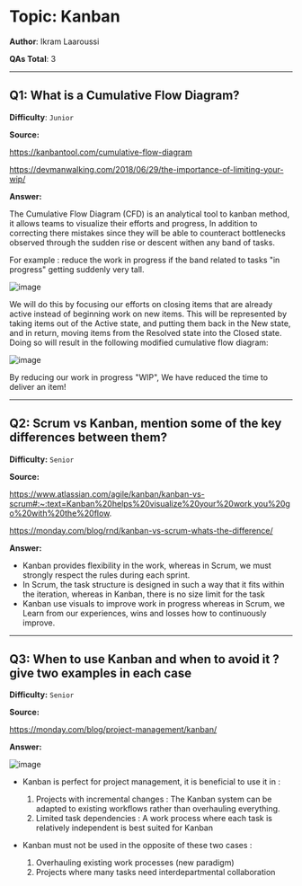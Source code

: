 # Topic: Kanban

**Author**: Ikram Laaroussi

**QAs Total**: 3

---

## Q1: What is a Cumulative Flow Diagram?

**Difficulty**: `Junior`

**Source:**

https://kanbantool.com/cumulative-flow-diagram

https://devmanwalking.com/2018/06/29/the-importance-of-limiting-your-wip/

**Answer:**

The Cumulative Flow Diagram (CFD) is an analytical tool to kanban method, it allows teams to visualize their efforts and progress, In addition to correcting there mistakes since they will be able to counteract bottlenecks observed through the sudden rise or descent withen any band of tasks. 

For example : reduce the work in progress if the band related to tasks "in progress" getting suddenly very tall.

![image](https://user-images.githubusercontent.com/29576360/207125996-50f41f7c-49ca-45af-b730-a2409f3100be.png)

We will do this by focusing our efforts on closing items that are already active instead of beginning work on new items. This will be represented by taking items out of the Active state, and putting them back in the New state, and in return, moving items from the Resolved state into the Closed state. Doing so will result in the following modified cumulative flow diagram:

![image](https://user-images.githubusercontent.com/29576360/207126507-e1febf84-108f-4fbb-be5a-b49b69d32a1a.png)

By reducing our work in progress "WIP", We have reduced the time to deliver an item!

---

## Q2: Scrum vs Kanban, mention some of the key differences between them?

**Difficulty:** `Senior`

**Source:**

https://www.atlassian.com/agile/kanban/kanban-vs-scrum#:~:text=Kanban%20helps%20visualize%20your%20work,you%20go%20with%20the%20flow.

https://monday.com/blog/rnd/kanban-vs-scrum-whats-the-difference/

**Answer:**

- Kanban provides flexibility in the work, whereas in Scrum, we must strongly respect the rules during each sprint.
- In Scrum, the task structure is designed in such a way that it fits within the iteration, whereas in Kanban, there is no size limit for the task 
- Kanban use visuals to improve work in progress whereas in Scrum, we Learn from our experiences, wins and losses how to continuously improve.

---

## Q3: When to use Kanban and when to avoid it ? give two examples in each case  

**Difficulty:** `Senior`

**Source:**

https://monday.com/blog/project-management/kanban/

**Answer:**

![image](https://user-images.githubusercontent.com/29576360/207130674-3437ffb8-373b-4114-a1ea-17ac43ceda9d.png)

* Kanban is perfect for project management, it is beneficial to use it in :

   1. Projects with incremental changes : The Kanban system can be adapted to existing workflows rather than overhauling everything.
   2. Limited task dependencies : A work process where each task is relatively independent is best suited for Kanban
      
* Kanban must not be used in the opposite of these two cases : 

  1. Overhauling existing work processes (new paradigm)
  2. Projects where many tasks need interdepartmental collaboration
   







